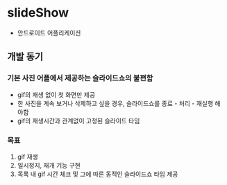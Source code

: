 # slideShow
* 안드로이드 어플리케이션

## 개발 동기
### 기본 사진 어플에서 제공하는 슬라이드쇼의 불편함
* gif의 재생 없이 첫 화면만 제공
* 한 사진을 계속 보거나 삭제하고 싶을 경우, 슬라이드쇼를 종료 - 처리 - 재실행 해야함
* gif의 재생시간과 관계없이 고정된 슬라이드 타임

### 목표
1. gif 재생
2. 일시정지, 재개 기능 구현
3. 목록 내 gif 시간 체크 및 그에 따른 동적인 슬라이드쇼 타임 제공
